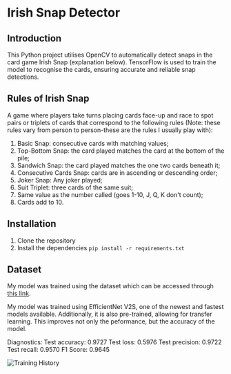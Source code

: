 # Irish Snap Detector

## Introduction

This Python project utilises OpenCV to automatically detect snaps in the card game Irish Snap (explanation below). TensorFlow is used to train the model to recognise the cards, ensuring accurate and reliable snap detections.

## Rules of Irish Snap
A game where players take turns placing cards face-up and race to spot pairs or triplets of cards that correspond to the following rules (Note: these rules vary from person to person-these are the rules I usually play with):

1. Basic Snap: consecutive cards with matching values;
2. Top-Bottom Snap: the card played matches the card at the bottom of the pile;
3. Sandwich Snap: the card played matches the one two cards beneath it;
4. Consecutive Cards Snap: cards are in ascending or descending order;
5. Joker Snap: Any joker played;
6. Suit Triplet: three cards of the same suit;
7. Same value as the number called (goes 1-10, J, Q, K don't count);
8. Cards add to 10. 

## Installation
1. Clone the repository
2. Install the dependencies
```pip install -r requirements.txt```

## Dataset

My model was trained using the dataset which can be accessed through [this link](https://www.kaggle.com/datasets/gpiosenka/cards-image-datasetclassification).

My model was trained using EfficientNet V2S, one of the newest and fastest models available. Additionally, it is also pre-trained, allowing for transfer learning. This improves not only the peformance, but the accuracy of the model.

Diagnostics:
Test accuracy: 0.9727
Test loss: 0.5976
Test precision: 0.9722
Test recall: 0.9570
F1 Score: 0.9645

![Training History](src/training_history.png)